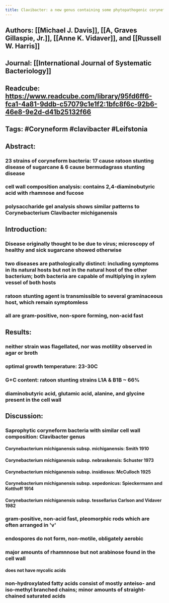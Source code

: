 ```yaml
---
title: Clavibacter: a new genus containing some phytopathogenic coryneform bacteria, including Clavibacter xyli subsp. xyli sp. nov., subsp. nov., and clavibacter xyli subsp. cynodontis subsp. nov., Pathogens that cause ratoon stunting disease of sugarcane and bermudagrass stunting disease
---
```


## **Authors:** [[Michael J. Davis]], [[A, Graves Gillaspie, Jr.]], [[Anne K. Vidaver]], and [[Russell W. Harris]]

## **Journal**: [[International Journal of Systematic Bacteriology]]

## **Readcube**: https://www.readcube.com/library/95fd6ff6-fca1-4a81-9ddb-c57079c1e1f2:1bfc8f6c-92b6-46e8-9e2d-d41b25132f66

## **Tags**: #Coryneform #clavibacter #Leifstonia

## **Abstract**:
### 23 strains of coryneform bacteria: 17 cause ratoon stunting disease of sugarcane & 6 cause bermudagrass stunting disease 

### cell wall composition analysis: contains 2,4-diaminobutyric acid with rhamnose and fucose

### polysaccharide gel analysis shows similar patterns to Corynebacterium Clavibacter michiganensis

## **Introduction**:
### Disease originally thought to be due to virus; microscopy of healthy and sick sugarcane showed otherwise

### two diseases are pathologically distinct: including symptoms in its natural hosts but not in the natural host of the other bacterium; both bacteria are capable of multiplying in xylem vessel of both hosts

### ratoon stunting agent is transmissible to several graminaceous host, which remain symptomless

### all are gram-positive, non-spore forming, non-acid fast

## **Results**:
### neither strain was flagellated, nor was motility observed in agar or broth

### optimal growth temperature: 23-30C

### G+C content: ratoon stunting strains L1A & B1B ~ 66%

### diaminobutyric acid, glutamic acid, alanine, and glycine present in the cell wall

## **Discussion**:
### Saprophytic coryneform bacteria with similar cell wall composition: Clavibacter genus
#### Corynebacterium michiganensis subsp. michiganensis: Smith 1910

#### Corynebacterium michiganensis subsp. nebraskensis: Schuster 1973

#### Corynebacterium michiganensis subsp. insidiosus: McCulloch 1925

#### Corynebacterium michiganensis subsp. sepedonicus: Spieckermann and Kotthoff 1914

#### Corynebacterium michiganensis subsp. tessellarius Carlson and Vidaver 1982

### gram-positive, non-acid fast, pleomorphic rods which are often arranged in 'v'

### endospores do not form, non-motile, obligately aerobic

### major amounts of rhamnnose but not arabinose found in the cell wall
#### does not have mycolic acids

### non-hydroxylated fatty acids consist of mostly anteiso- and iso-methyl branched chains; minor amounts of straight-chained saturated acids
